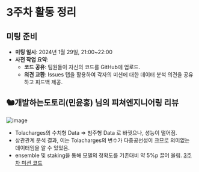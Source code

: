# 3주차 활동 정리

## 미팅 준비
- **미팅 일시**: 2024년 1월 29일, 21:00~22:00
- **사전 작업 요약**:
  - **코드 공유**: 팀원들이 자신의 코드를 GitHub에 업로드.
  - **의견 교환**: Issues 탭을 활용하여 각자의 미션에 대한 데이터 분석 의견을 공유하고 피드백 제공.

## 🐿️개발하는도토리(민윤홍) 님의 피쳐엔지니어링 리뷰
![image](https://github.com/WzAcorn/Data-Science-Projects2024/assets/77008882/10a596dd-4829-4070-9584-870374f7d323)
- Tolacharges의 수치형 Data => 범주형 Data 로 바꿧으나, 성능이 떨어짐.
- 상관관계 분석 결과, 이는 Tolacharges의 변수가 다중공선성이 크므로 의미없는 데이터임을 알 수 있었음.
- ensemble 및 staking을 통해 모델의 정확도를 기존대비 약 5%p 끌어 올림. [3주차 미션 코드](https://github.com/WzAcorn/Data-Science-Projects2024/blob/main/Week3/03_week_mission_acorn.ipynb)
